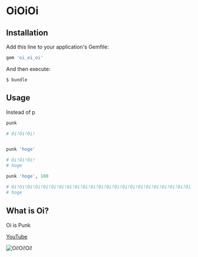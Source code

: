 # OiOiOi

## Installation

Add this line to your application's Gemfile:

```ruby
gem 'oi_oi_oi'
```

And then execute:

    $ bundle

## Usage

Instead of p

```ruby
punk

# Oi!Oi!Oi!


punk 'hoge'

# Oi!Oi!Oi!
# hoge

punk 'hoge', 100

# Oi!Oi!Oi!Oi!Oi!Oi!Oi!Oi!Oi!Oi!Oi!Oi!Oi!Oi!Oi!Oi!Oi!Oi!Oi!Oi!Oi!Oi!Oi!Oi!Oi!Oi!Oi!Oi!Oi!Oi!Oi!Oi!Oi!Oi!Oi!Oi!Oi!Oi!Oi!Oi!Oi!Oi!Oi!Oi!Oi!Oi!Oi!Oi!Oi!Oi!Oi!Oi!Oi!Oi!Oi!Oi!Oi!Oi!Oi!Oi!Oi!Oi!Oi!Oi!Oi!Oi!Oi!Oi!Oi!Oi!Oi!Oi!Oi!Oi!Oi!Oi!Oi!Oi!Oi!Oi!Oi!Oi!Oi!Oi!Oi!Oi!Oi!Oi!Oi!Oi!Oi!Oi!Oi!Oi!Oi!Oi!Oi!Oi!Oi!Oi!Oi!Oi!Oi!Oi!Oi!Oi!Oi!Oi!Oi!Oi!Oi!Oi!Oi!Oi!Oi!Oi!Oi!Oi!Oi!Oi!Oi!Oi!Oi!Oi!Oi!Oi!Oi!Oi!Oi!Oi!Oi!Oi!Oi!Oi!Oi!Oi!Oi!Oi!Oi!Oi!Oi!Oi!Oi!Oi!Oi!Oi!Oi!Oi!Oi!Oi!Oi!Oi!Oi!Oi!Oi!Oi!Oi!Oi!Oi!Oi!Oi!Oi!Oi!Oi!Oi!Oi!Oi!Oi!Oi!Oi!Oi!Oi!Oi!Oi!Oi!Oi!Oi!Oi!Oi!Oi!Oi!Oi!Oi!Oi!Oi!Oi!Oi!Oi!Oi!Oi!Oi!Oi!Oi!Oi!Oi!Oi!Oi!Oi!Oi!Oi!Oi!Oi!Oi!Oi!Oi!Oi!Oi!Oi!Oi!Oi!Oi!Oi!Oi!Oi!Oi!Oi!Oi!Oi!Oi!Oi!Oi!Oi!Oi!Oi!Oi!Oi!Oi!Oi!Oi!Oi!Oi!Oi!Oi!Oi!Oi!Oi!Oi!Oi!Oi!Oi!Oi!Oi!Oi!Oi!Oi!Oi!Oi!Oi!Oi!Oi!Oi!Oi!Oi!Oi!Oi!Oi!Oi!Oi!Oi!Oi!Oi!Oi!Oi!Oi!Oi!Oi!Oi!Oi!Oi!Oi!Oi!Oi!Oi!Oi!Oi!Oi!Oi!Oi!Oi!Oi!Oi!Oi!Oi!Oi!Oi!Oi!Oi!Oi!Oi!Oi!Oi!Oi!Oi!Oi!Oi!Oi!Oi!Oi!Oi!Oi!
# hoge
```

## What is Oi?

Oi is Punk

[YouTube](https://www.youtube.com/watch?v=XWLU76o5rEI)

![Oi!Oi!Oi!](https://i.ytimg.com/vi/HmfdhcLVUmY/maxresdefault.jpg)
